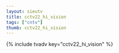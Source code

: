 ```yaml
--- 
layout: sieutv
title: cctv22_hi_vision
tags: ["cntv"]
thumb: cctv22_hi_vision
---
```

{% include tvadv key="cctv22_hi_vision" %}
